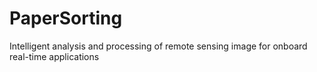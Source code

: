 # PaperSorting
Intelligent analysis and processing of remote sensing image for onboard real-time applications
